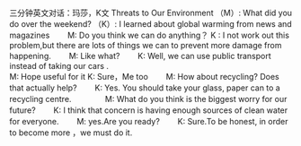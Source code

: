 # 

三分钟英文对话：玛莎，K文
                 Threats to Our Environment
（M）: What did you do over the weekend?
（K）: I learned about global warming from news and magazines
　　M:  Do you think we can do anything？
        K :  I not work out this problem,but there are lots of things we can  to prevent more damage from happening.
　　M: Like what?
　　K: Well, we can use public transport instead of taking our cars .  
        M: Hope useful for it
        K: Sure，Me too
　　M: How about recycling? Does that actually help?
　　K: Yes. You should take your glass, paper can to a recycling centre.　　
　　M: What do you think is the biggest worry for our future?
　　K: I think that  concern is having enough sources of clean water for everyone.
　　M: yes.Are you ready?
　　K: Sure.To be honest, in order to become more ，we must do it.

